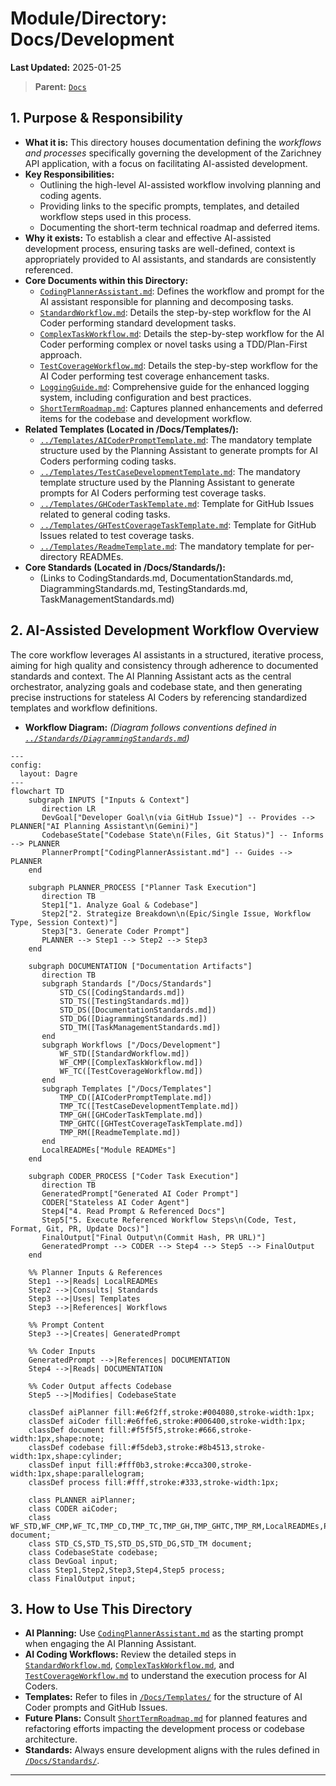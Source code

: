 # Module/Directory: Docs/Development

**Last Updated:** 2025-01-25

> **Parent:** [`Docs`](../README.md)

## 1. Purpose & Responsibility

* **What it is:** This directory houses documentation defining the *workflows and processes* specifically governing the development of the Zarichney API application, with a focus on facilitating AI-assisted development.
* **Key Responsibilities:**
    * Outlining the high-level AI-assisted workflow involving planning and coding agents.
    * Providing links to the specific prompts, templates, and detailed workflow steps used in this process.
    * Documenting the short-term technical roadmap and deferred items.
* **Why it exists:** To establish a clear and effective AI-assisted development process, ensuring tasks are well-defined, context is appropriately provided to AI assistants, and standards are consistently referenced.
* **Core Documents within this Directory:**
    * [`CodingPlannerAssistant.md`](./CodingPlannerAssistant.md): Defines the workflow and prompt for the AI assistant responsible for planning and decomposing tasks.
    * [`StandardWorkflow.md`](./StandardWorkflow.md): Details the step-by-step workflow for the AI Coder performing standard development tasks.
    * [`ComplexTaskWorkflow.md`](./ComplexTaskWorkflow.md): Details the step-by-step workflow for the AI Coder performing complex or novel tasks using a TDD/Plan-First approach.
    * [`TestCoverageWorkflow.md`](./TestCoverageWorkflow.md): Details the step-by-step workflow for the AI Coder performing test coverage enhancement tasks.
    * [`LoggingGuide.md`](./LoggingGuide.md): Comprehensive guide for the enhanced logging system, including configuration and best practices.
    * [`ShortTermRoadmap.md`](./ShortTermRoadmap.md): Captures planned enhancements and deferred items for the codebase and development workflow.
* **Related Templates (Located in /Docs/Templates/):**
    * [`../Templates/AICoderPromptTemplate.md`](../Templates/AICoderPromptTemplate.md): The mandatory template structure used by the Planning Assistant to generate prompts for AI Coders performing coding tasks.
    * [`../Templates/TestCaseDevelopmentTemplate.md`](../Templates/TestCaseDevelopmentTemplate.md): The mandatory template structure used by the Planning Assistant to generate prompts for AI Coders performing test coverage tasks.
    * [`../Templates/GHCoderTaskTemplate.md`](../Templates/GHCoderTaskTemplate.md): Template for GitHub Issues related to general coding tasks.
    * [`../Templates/GHTestCoverageTaskTemplate.md`](../Templates/GHTestCoverageTaskTemplate.md): Template for GitHub Issues related to test coverage tasks.
    * [`../Templates/ReadmeTemplate.md`](../Templates/ReadmeTemplate.md): The mandatory template for per-directory READMEs.
* **Core Standards (Located in /Docs/Standards/):**
    * (Links to CodingStandards.md, DocumentationStandards.md, DiagrammingStandards.md, TestingStandards.md, TaskManagementStandards.md)

## 2. AI-Assisted Development Workflow Overview

The core workflow leverages AI assistants in a structured, iterative process, aiming for high quality and consistency through adherence to documented standards and context. The AI Planning Assistant acts as the central orchestrator, analyzing goals and codebase state, and then generating precise instructions for stateless AI Coders by referencing standardized templates and workflow definitions.

* **Workflow Diagram:**
    *(Diagram follows conventions defined in [`../Standards/DiagrammingStandards.md`](../Standards/DiagrammingStandards.md))*

```mermaid
---
config:
  layout: Dagre
---
flowchart TD
    subgraph INPUTS ["Inputs & Context"]
       direction LR
       DevGoal["Developer Goal\n(via GitHub Issue)"] -- Provides --> PLANNER["AI Planning Assistant\n(Gemini)"]
       CodebaseState["Codebase State\n(Files, Git Status)"] -- Informs --> PLANNER
       PlannerPrompt["CodingPlannerAssistant.md"] -- Guides --> PLANNER
    end

    subgraph PLANNER_PROCESS ["Planner Task Execution"]
       direction TB
       Step1["1. Analyze Goal & Codebase"]
       Step2["2. Strategize Breakdown\n(Epic/Single Issue, Workflow Type, Session Context)"]
       Step3["3. Generate Coder Prompt"]
       PLANNER --> Step1 --> Step2 --> Step3
    end

    subgraph DOCUMENTATION ["Documentation Artifacts"]
       direction TB
       subgraph Standards ["/Docs/Standards"]
           STD_CS([CodingStandards.md])
           STD_TS([TestingStandards.md])
           STD_DS([DocumentationStandards.md])
           STD_DG([DiagrammingStandards.md])
           STD_TM([TaskManagementStandards.md])
       end
       subgraph Workflows ["/Docs/Development"]
           WF_STD([StandardWorkflow.md])
           WF_CMP([ComplexTaskWorkflow.md])
           WF_TC([TestCoverageWorkflow.md])
       end
       subgraph Templates ["/Docs/Templates"]
           TMP_CD([AICoderPromptTemplate.md])
           TMP_TC([TestCaseDevelopmentTemplate.md])
           TMP_GH([GHCoderTaskTemplate.md])
           TMP_GHTC([GHTestCoverageTaskTemplate.md])
           TMP_RM([ReadmeTemplate.md])
       end
       LocalREADMEs["Module READMEs"]
    end

    subgraph CODER_PROCESS ["Coder Task Execution"]
       direction TB
       GeneratedPrompt["Generated AI Coder Prompt"]
       CODER["Stateless AI Coder Agent"]
       Step4["4. Read Prompt & Referenced Docs"]
       Step5["5. Execute Referenced Workflow Steps\n(Code, Test, Format, Git, PR, Update Docs)"]
       FinalOutput["Final Output\n(Commit Hash, PR URL)"]
       GeneratedPrompt --> CODER --> Step4 --> Step5 --> FinalOutput
    end

    %% Planner Inputs & References
    Step1 -->|Reads| LocalREADMEs
    Step2 -->|Consults| Standards
    Step3 -->|Uses| Templates
    Step3 -->|References| Workflows

    %% Prompt Content
    Step3 -->|Creates| GeneratedPrompt

    %% Coder Inputs
    GeneratedPrompt -->|References| DOCUMENTATION
    Step4 -->|Reads| DOCUMENTATION

    %% Coder Output affects Codebase
    Step5 -->|Modifies| CodebaseState

    classDef aiPlanner fill:#e6f2ff,stroke:#004080,stroke-width:1px;
    classDef aiCoder fill:#e6ffe6,stroke:#006400,stroke-width:1px;
    classDef document fill:#f5f5f5,stroke:#666,stroke-width:1px,shape:note;
    classDef codebase fill:#f5deb3,stroke:#8b4513,stroke-width:1px,shape:cylinder;
    classDef input fill:#fff0b3,stroke:#cca300,stroke-width:1px,shape:parallelogram;
    classDef process fill:#fff,stroke:#333,stroke-width:1px;

    class PLANNER aiPlanner;
    class CODER aiCoder;
    class WF_STD,WF_CMP,WF_TC,TMP_CD,TMP_TC,TMP_GH,TMP_GHTC,TMP_RM,LocalREADMEs,PlannerPrompt,GeneratedPrompt document;
    class STD_CS,STD_TS,STD_DS,STD_DG,STD_TM document;
    class CodebaseState codebase;
    class DevGoal input;
    class Step1,Step2,Step3,Step4,Step5 process;
    class FinalOutput input;

```

## 3\. How to Use This Directory

  * **AI Planning:** Use [`CodingPlannerAssistant.md`](https://www.google.com/search?q=./CodingPlannerAssistant.md) as the starting prompt when engaging the AI Planning Assistant.
  * **AI Coding Workflows:** Review the detailed steps in [`StandardWorkflow.md`](https://www.google.com/search?q=./StandardWorkflow.md), [`ComplexTaskWorkflow.md`](https://www.google.com/search?q=./ComplexTaskWorkflow.md), and [`TestCoverageWorkflow.md`](https://www.google.com/search?q=./TestCoverageWorkflow.md) to understand the execution process for AI Coders.
  * **Templates:** Refer to files in [`/Docs/Templates/`](https://www.google.com/search?q=../Templates/) for the structure of AI Coder prompts and GitHub Issues.
  * **Future Plans:** Consult [`ShortTermRoadmap.md`](https://www.google.com/search?q=./ShortTermRoadmap.md) for planned features and refactoring efforts impacting the development process or codebase architecture.
  * **Standards:** Always ensure development aligns with the rules defined in [`/Docs/Standards/`](https://www.google.com/search?q=../Standards/).

-----
